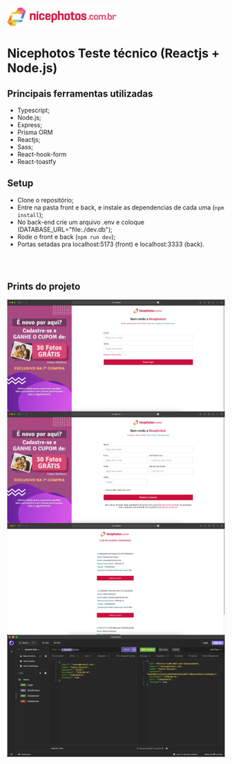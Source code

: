 ![Cover](./.github/nicephotos.png)

# Nicephotos Teste técnico (Reactjs + Node.js)

## Principais ferramentas utilizadas

- Typescript;
- Node.js;
- Express;
- Prisma ORM
- Reactjs;
- Sass;
- React-hook-form
- React-toastfy

## Setup

- Clone o repositório;
- Entre na pasta front e back, e instale as dependencias de cada uma (`npm install`);
- No back-end crie um arquivo .env e coloque (DATABASE_URL="file:./dev.db");
- Rode o front e back (`npm run dev`);
- Portas setadas pra localhost:5173 (front) e localhost:3333 (back).

<br />
<br />

## Prints do projeto

<p align="center">
   <img align="center" src="./.github/front1.png" >
   <img align="center" src="./.github/front2.png" />
   <img align="center" src="./.github/front3.png" />
   <img align="center" src="./.github/backend.png" />
</p>